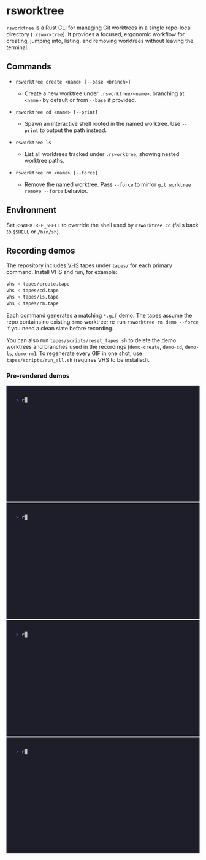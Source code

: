 # rsworktree

`rsworktree` is a Rust CLI for managing Git worktrees in a single repo-local directory (`.rsworktree`). It provides a focused, ergonomic workflow for creating, jumping into, listing, and removing worktrees without leaving the terminal.

## Commands

- `rsworktree create <name> [--base <branch>]`
  - Create a new worktree under `.rsworktree/<name>`, branching at `<name>` by default or from `--base` if provided.

- `rsworktree cd <name> [--print]`
  - Spawn an interactive shell rooted in the named worktree. Use `--print` to output the path instead.

- `rsworktree ls`
  - List all worktrees tracked under `.rsworktree`, showing nested worktree paths.

- `rsworktree rm <name> [--force]`
  - Remove the named worktree. Pass `--force` to mirror `git worktree remove --force` behavior.

## Environment

Set `RSWORKTREE_SHELL` to override the shell used by `rsworktree cd` (falls back to `$SHELL` or `/bin/sh`).

## Recording demos

The repository includes [VHS](https://github.com/charmbracelet/vhs) tapes under `tapes/` for each primary command. Install VHS and run, for example:

```bash
vhs < tapes/create.tape
vhs < tapes/cd.tape
vhs < tapes/ls.tape
vhs < tapes/rm.tape
```

Each command generates a matching `*.gif` demo. The tapes assume the repo contains no existing `demo` worktree; re-run `rsworktree rm demo --force` if you need a clean slate before recording.

You can also run `tapes/scripts/reset_tapes.sh` to delete the demo worktrees and branches used in the recordings (`demo-create`, `demo-cd`, `demo-ls`, `demo-rm`). To regenerate every GIF in one shot, use `tapes/scripts/run_all.sh` (requires VHS to be installed).

### Pre-rendered demos

![Create demo](tapes/gifs/create.gif)
![CD demo](tapes/gifs/cd.gif)
![List demo](tapes/gifs/ls.gif)
![Remove demo](tapes/gifs/rm.gif)
